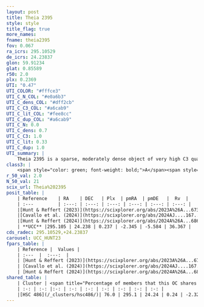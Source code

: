 ```yaml
---
layout: post
title: Theia 2395
style: style
title_flag: true
more_names: 
fname: theia2395
fov: 0.067
ra_icrs: 295.10529
de_icrs: 24.23837
glon: 59.91234
glat: 0.85589
r50: 2.0
plx: 0.2369
UTI: "0.47"
UTI_COLOR: "#fffce3"
UTI_C_N_COL: "#e0a6b3"
UTI_C_dens_COL: "#dff2cb"
UTI_C_C3_COL: "#a6cab9"
UTI_C_lit_COL: "#fee8cc"
UTI_C_dup_COL: "#a6cab9"
UTI_C_N: 0.0
UTI_C_dens: 0.7
UTI_C_C3: 1.0
UTI_C_lit: 0.33
UTI_C_dup: 1.0
UTI_summary: |
    Theia 2395 is a sparse, moderately dense object of very high C3 quality. It was recently reported in the literature.<br><br>This object shares a large percentage of members with at least one entry reported in the same catalogue.<br><br><span style="color: #99180f; font-weight: bold;">Warning: </span>contains less than 25 stars with <i>P>0.5</i> estimated.
class3: |
    <span style="color: green; font-weight: bold;">A</span><span style="color: green; font-weight: bold;">A</span>
r_50_val: 2.0
N_50_val: 21
scix_url: Theia%202395
posit_table: |
    | Reference    | RA    | DEC   | Plx  | pmRA  | pmDE   |  Rv  |
    | :---         | :---: | :---: | :---: | :---: | :---: | :---: |
    |[Hunt & Reffert (2023)](https://scixplorer.org/abs/2023A%26A...673A.114H) | 295.109 | 24.244 | 0.224 | -2.37 | -5.516 | 21.327 |
    |[Cavallo et al. (2024)](https://scixplorer.org/abs/2024AJ....167...12C) | 295.157 | 24.122 | 0.226 | -- | -- | -- |
    |[Hunt & Reffert (2024)](https://scixplorer.org/abs/2024A%26A...686A..42H) | 295.109 | 24.244 | 0.224 | -2.37 | -5.516 | 21.327 |
    | **UCC** |295.105 | 24.238 | 0.237 | -2.345 | -5.584 | 36.367 | 
cds_radec: 295.10529,+24.23837
carousel: UCC_HUNT23
fpars_table: |
    | Reference |  Values |
    | :---  |  :---:  |
    | [Hunt & Reffert (2023)](https://scixplorer.org/abs/2023A%26A...673A.114H) | `AV50=3.439, diffAV50=2.774, MOD50=13.025, logAge50=7.231` |
    | [Cavallo et al. (2024)](https://scixplorer.org/abs/2024AJ....167...12C) | `AV50=2.73, dMod50=13.12, logAge50=7.95, [Fe/H]50=0.74` |
    | [Hunt & Reffert (2024)](https://scixplorer.org/abs/2024A%26A...686A..42H) | `MassJ=614.263` |
shared_table: |
    | Cluster | <span title="Percentage of members that this OC shares with the ones listed">%</span>   | RA   | DEC   | Plx   | pmRA  | pmDE  | Rv | UTI |
    | :-: | :-: |:-: | :-: | :-: | :-: | :-: | :-: | :-: |
    |[HSC 486](/_clusters/hsc486/)| 76.0 | 295.1 | 24.24 | 0.24 | -2.32 | -5.6 | 36.37 |0.47 |
---
```

